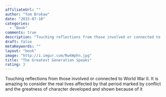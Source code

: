 ```yaml
---
affiliateUrl: ""
author: "Tom Brokaw"
date: "2015-07-10"
categories:
  - "Book"
comments: true
description: "Touching reflections from those involved or connected to World War II.  It is amazing to consider the real lives affected by that period marked by con"
draft: false
metaKeywords: ""
layout: "book"
image: "http://i.imgur.com/RwkWphn.jpg"
title: "The Greatest Generation Speaks"
rating: 3
---
```


Touching reflections from those involved or connected to World War II.  It is amazing to consider the real lives affected by that period marked by conflict and the greatness of character developed and shown because of it
